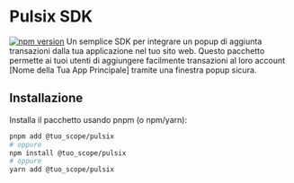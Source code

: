 # Pulsix SDK

[![npm version](https://badge.fury.io/js/%40tuo_scope%2Fpulsix.svg)](https://badge.fury.io/js/%40tuo_scope%2Fpulsix) Un semplice SDK per integrare un popup di aggiunta transazioni dalla tua applicazione nel tuo sito web. Questo pacchetto permette ai tuoi utenti di aggiungere facilmente transazioni al loro account [Nome della Tua App Principale] tramite una finestra popup sicura.

## Installazione

Installa il pacchetto usando pnpm (o npm/yarn):

```bash
pnpm add @tuo_scope/pulsix
# oppure
npm install @tuo_scope/pulsix
# oppure
yarn add @tuo_scope/pulsix